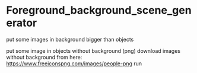 # Foreground_background_scene_generator

put some images in background  bigger than objects

put some image in objects without background (png)
download images without background from here:
https://www.freeiconspng.com/images/people-png
run
